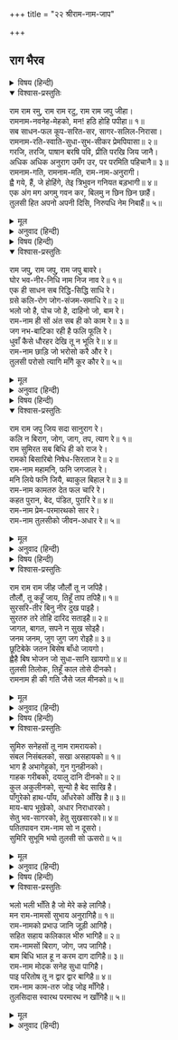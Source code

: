 +++
title = "२२ श्रीराम-नाम-जाप"

+++


## राग भैरव


<details><summary>विषय (हिन्दी)</summary>

(६५)
</details>

<details open><summary>विश्वास-प्रस्तुतिः</summary>

राम राम रमु, राम राम रटु, राम राम जपु जीहा।  
रामनाम-नवनेह-मेहको, मन! हठि होहि पपीहा॥ १॥  
सब साधन-फल कूप-सरित-सर, सागर-सलिल-निरासा।  
रामनाम-रति-स्वाति-सुधा-सुभ-सीकर प्रेमपियासा॥ २॥  
गरजि, तरजि, पाषान बरषि पवि, प्रीति परखि जिय जानै।  
अधिक अधिक अनुराग उमँग उर, पर परमिति पहिचानै॥ ३॥  
रामनाम-गति, रामनाम-मति, राम-नाम-अनुरागी।  
ह्वै गये, हैं, जे होहिंगे, तेइ त्रिभुवन गनियत बड़भागी॥ ४॥  
एक अंग मग अगमु गवन कर, बिलमु न छिन छिन छाहैं।  
तुलसी हित अपनो अपनी दिसि, निरुपधि नेम निबाहैं॥ ५॥
</details>

<details><summary>मूल</summary>

राम राम रमु, राम राम रटु, राम राम जपु जीहा।  
रामनाम-नवनेह-मेहको, मन! हठि होहि पपीहा॥ १॥  
सब साधन-फल कूप-सरित-सर, सागर-सलिल-निरासा।  
रामनाम-रति-स्वाति-सुधा-सुभ-सीकर प्रेमपियासा॥ २॥  
गरजि, तरजि, पाषान बरषि पवि, प्रीति परखि जिय जानै।  
अधिक अधिक अनुराग उमँग उर, पर परमिति पहिचानै॥ ३॥  
रामनाम-गति, रामनाम-मति, राम-नाम-अनुरागी।  
ह्वै गये, हैं, जे होहिंगे, तेइ त्रिभुवन गनियत बड़भागी॥ ४॥  
एक अंग मग अगमु गवन कर, बिलमु न छिन छिन छाहैं।  
तुलसी हित अपनो अपनी दिसि, निरुपधि नेम निबाहैं॥ ५॥
</details>

<details><summary>अनुवाद (हिन्दी)</summary>

भावार्थ—हे जीभ! तू सदा राम राममें रमा कर, राम राम रटा कर और राम रामका जाप किया कर। हे मन! तू भी रामनाममें प्रेमरूपी नित्य-नवीन मेघके लिये हठ करके पपीहा बन जा॥ १॥ जैसे पपीहा कुआँ, नदी, तालाब और समुद्रतकके जलकी जरा-सी भी आशा न कर केवल स्वाती-नक्षत्रके जलकी एक प्रेम-बूँदके लिये प्यासा रहता है, ऐसे ही तू भी और सारे साधनों तथा उनके फलोंकी आशा न कर केवल श्रीरामनामके प्रेमरूपी अमृतकी बूँदमें ही प्रीति कर॥ २॥ पपीहेपर उसका प्रेमी मेघ गरजता है, डाँट बतलाता है, ओले बरसाता है, वज्रपात करता है, इस प्रकार कठिन-से-कठिन परीक्षा करके पपीहेके अनन्य प्रेमको पूर्णरूपसे परखकर जब वह इस बातको जान लेता है कि ज्यों-ज्यों परीक्षा लेता हूँ त्यों-त्यों इस पपीहेका प्रेम अधिकाधिक बढ़ता है, (तब उसे स्वातीकी बूँद मिलती है)॥ ३॥ इसी प्रकार (भगवान् की दयासे परीक्षाके लिये कैसे ही संकट आकर तुझे विचलित करनेकी चेष्टा क्यों न करें) तू तो (अनन्य मनसे) श्रीरामनामकी ही शरण ग्रहण कर, रामनाममें ही बुद्धि लगा, राम-नामका ही प्रेमी बन। ऐसे रामनामके आश्रित जितने भक्त हो गये हैं, अभी हैं और जो आगे होंगे, त्रिलोकीमें उन्हींको बड़ा भाग्यवान् समझना चाहिये॥ ४॥ यह (रामनाममें अनन्य प्रेम करनेका) एकांगी मार्ग बड़ा ही कठिन है, यदि तू इस मार्गपर चला जाय तो क्षण-क्षणमें (सांसारिक सुखोंकी) छाया लेनेके लिये ठहरकर देर न करना। हे तुलसीदास! तेरा भला तो अपनी ओरसे श्रीरामनाममें निरुपधि अर्थात् निष्कपट प्रेमके निबाहनेसे ही होगा॥ ५॥
</details>

<details><summary>विषय (हिन्दी)</summary>

(६६)
</details>

<details open><summary>विश्वास-प्रस्तुतिः</summary>

राम जपु, राम जपु, राम जपु बावरे।  
घोर भव-नीर-निधि नाम निज नाव रे॥ १॥  
एक ही साधन सब रिद्धि-सिद्धि साधि रे।  
ग्रसे कलि-रोग जोग-संजम-समाधि रे॥ २॥  
भलो जो है, पोच जो है, दाहिनो जो, बाम रे।  
राम-नाम ही सों अंत सब ही को काम रे॥ ३॥  
जग नभ-बाटिका रही है फलि फूलि रे।  
धुवाँ कैसे धौरहर देखि तू न भूलि रे॥ ४॥  
राम-नाम छाड़ि जो भरोसो करै और रे।  
तुलसी परोसो त्यागि माँगै कूर कौर रे॥ ५॥
</details>

<details><summary>मूल</summary>

राम जपु, राम जपु, राम जपु बावरे।  
घोर भव-नीर-निधि नाम निज नाव रे॥ १॥  
एक ही साधन सब रिद्धि-सिद्धि साधि रे।  
ग्रसे कलि-रोग जोग-संजम-समाधि रे॥ २॥  
भलो जो है, पोच जो है, दाहिनो जो, बाम रे।  
राम-नाम ही सों अंत सब ही को काम रे॥ ३॥  
जग नभ-बाटिका रही है फलि फूलि रे।  
धुवाँ कैसे धौरहर देखि तू न भूलि रे॥ ४॥  
राम-नाम छाड़ि जो भरोसो करै और रे।  
तुलसी परोसो त्यागि माँगै कूर कौर रे॥ ५॥
</details>

<details><summary>अनुवाद (हिन्दी)</summary>

भावार्थ—अरे पागल! राम जप, राम जप, राम जप। इस भयानक संसाररूपी समुद्रसे पार उतरनेके लिये श्रीरामनाम ही अपनी नाव है। अर्थात् इस रामनामरूपी नावमें बैठकर मनुष्य जब चाहे तभी पार उतर सकता है, क्योंकि यह मनुष्यके अधिकारमें है॥ १॥ इसी एक साधनके बलसे सब ऋद्धि-सिद्धियोंको साध ले, क्योंकि योग, संयम और समाधि आदि साधनोंको कलिकालरूपी रोगने ग्रस लिया है॥ २॥ भला हो, बुरा हो, उलटा हो, सीधा हो, अन्तमें सबको एक रामनामसे ही काम पड़ेगा॥ ३॥ यह जगत् भ्रमसे आकाशमें फले-फूले दीखनेवाले बगीचेके समान सर्वथा मिथ्या है, धुएँके महलोंकी भाँति क्षण-क्षणमें दीखने और मिटनेवाले इन सांसारिक पदार्थोंको देखकर तू भूल मत॥ ४॥ जो रामनामको छोड़कर दूसरेका भरोसा करता है, हे तुलसीदास! वह उस मूर्खके समान है, जो सामने परोसे हुए भोजनको छोड़कर एक-एक कौरके लिये कुत्तेकी तरह घर-घर माँगता फिरता है॥ ५॥
</details>

<details><summary>विषय (हिन्दी)</summary>

(६७)
</details>

<details open><summary>विश्वास-प्रस्तुतिः</summary>

राम राम जपु जिय सदा सानुराग रे।  
कलि न बिराग, जोग, जाग, तप, त्याग रे॥ १॥  
राम सुमिरत सब बिधि ही को राज रे।  
रामको बिसारिबो निषेध-सिरताज रे॥ २॥  
राम-नाम महामनि, फनि जगजाल रे।  
मनि लिये फनि जियै, ब्याकुल बिहाल रे॥ ३॥  
राम-नाम कामतरु देत फल चारि रे।  
कहत पुरान, बेद, पंडित, पुरारि रे॥ ४॥  
राम-नाम प्रेम-परमारथको सार रे।  
राम-नाम तुलसीको जीवन-अधार रे॥ ५॥
</details>

<details><summary>मूल</summary>

राम राम जपु जिय सदा सानुराग रे।  
कलि न बिराग, जोग, जाग, तप, त्याग रे॥ १॥  
राम सुमिरत सब बिधि ही को राज रे।  
रामको बिसारिबो निषेध-सिरताज रे॥ २॥  
राम-नाम महामनि, फनि जगजाल रे।  
मनि लिये फनि जियै, ब्याकुल बिहाल रे॥ ३॥  
राम-नाम कामतरु देत फल चारि रे।  
कहत पुरान, बेद, पंडित, पुरारि रे॥ ४॥  
राम-नाम प्रेम-परमारथको सार रे।  
राम-नाम तुलसीको जीवन-अधार रे॥ ५॥
</details>

<details><summary>अनुवाद (हिन्दी)</summary>

भावार्थ—हे जीव! सदा अनन्य प्रेमसे श्रीरामनाम जपा कर, इस कलिकालमें रामनामके सिवा वैराग्य, योग, यज्ञ, तप और दानसे कुछ भी नहीं हो सकता॥ १॥ शास्त्रोंमें विधिनिषेधरूपसे कर्म बतलाये हैं, मेरी सम्मतिमें श्रीरामनामका स्मरण करना ही सारी विधियोंमें राज-विधि है और श्रीरामनामको भूल जाना ही सबसे बढ़कर निषिद्ध कर्म है॥ २॥ रामनाम महामणि है और यह जगत् का जाल साँप है, जैसे मणि ले लेनेसे साँप व्याकुल होकर मर-सा जाता है, इसी प्रकार रामनामरूपी मणि ले लेनेसे दुःखरूप जगत्-जाल आप ही नष्टप्राय हो जायगा॥ ३॥ अरे! यह राम-नाम कल्पवृक्ष है, यह अर्थ, धर्म, काम और मोक्ष चारों फल देता है, इस बातको वेद, पुराण, पण्डित और शिवजी महाराज भी कहते हैं॥ ४॥ श्रीरामनाम प्रेम और परमार्थ अर्थात् भक्ति-मुक्ति दोनोंका सार है और यह रामनाम इस तुलसीदासके तो जीवनका आधार ही है॥ ५॥
</details>

<details><summary>विषय (हिन्दी)</summary>

(६८)
</details>

<details open><summary>विश्वास-प्रस्तुतिः</summary>

राम राम राम जीह जौलौं तू न जपिहै।  
तौलौं, तू कहूँ जाय, तिहूँ ताप तपिहै॥ १॥  
सुरसरि-तीर बिनु नीर दुख पाइहै।  
सुरतरु तरे तोहि दारिद सताइहै॥ २॥  
जागत, बागत, सपने न सुख सोइहै।  
जनम जनम, जुग जुग जग रोइहै॥ ३॥  
छूटिबेके जतन बिसेष बाँधो जायगो।  
ह्वैहै बिष भोजन जो सुधा-सानि खायगो॥ ४॥  
तुलसी तिलोक, तिहूँ काल तोसे दीनको।  
रामनाम ही की गति जैसे जल मीनको॥ ५॥
</details>

<details><summary>मूल</summary>

राम राम राम जीह जौलौं तू न जपिहै।  
तौलौं, तू कहूँ जाय, तिहूँ ताप तपिहै॥ १॥  
सुरसरि-तीर बिनु नीर दुख पाइहै।  
सुरतरु तरे तोहि दारिद सताइहै॥ २॥  
जागत, बागत, सपने न सुख सोइहै।  
जनम जनम, जुग जुग जग रोइहै॥ ३॥  
छूटिबेके जतन बिसेष बाँधो जायगो।  
ह्वैहै बिष भोजन जो सुधा-सानि खायगो॥ ४॥  
तुलसी तिलोक, तिहूँ काल तोसे दीनको।  
रामनाम ही की गति जैसे जल मीनको॥ ५॥
</details>

<details><summary>अनुवाद (हिन्दी)</summary>

भावार्थ—हे जीव! जबतक तू जीभसे रामनाम नहीं जपेगा, तबतक तू कहीं भी जा—तीनों तापोंसे जलता ही रहेगा॥ १॥ गंगाजीके तीरपर जानेपर भी तू पानी बिना तरसकर दुःखी होगा, कल्पवृक्षके नीचे भी तुझे दरिद्रता सताती रहेगी॥ २॥ जागते, सोते और सपनेमें तुझे कहीं भी सुख नहीं मिलेगा, इस संसारमें जन्म-जन्म और युग-युगमें तुझे रोना ही पड़ेगा॥ ३॥ जितने ही छूटनेके (दूसरे) उपाय करेगा (रामनामविमुख होनेके कारण) उतना ही और कसकर बँधता जायगा; अमृतमय भोजन भी तेरे लिये विषके समान हो जायगा॥ ४॥ हे तुलसी! तुझ-से दीनको तीनों लोकों और तीनों कालोंमें एक श्रीरामनामका वैसे ही भरोसा है जैसे मछलीको जलका॥ ५॥
</details>

<details><summary>विषय (हिन्दी)</summary>

(६९)
</details>

<details open><summary>विश्वास-प्रस्तुतिः</summary>

सुमिरु सनेहसों तू नाम रामरायको।  
संबल निसंबलको, सखा असहायको॥ १॥  
भाग है अभागेहूको, गुन गुनहीनको।  
गाहक गरीबको, दयालु दानि दीनको॥ २॥  
कुल अकुलीनको, सुन्यो है बेद साखि है।  
पाँगुरेको हाथ-पाँय, आँधरेको आँखि है॥ ३॥  
माय-बाप भूखेको, अधार निराधारको।  
सेतु भव-सागरको, हेतु सुखसारको॥ ४॥  
पतितपावन राम-नाम सो न दूसरो।  
सुमिरि सुभूमि भयो तुलसी सो ऊसरो॥ ५॥
</details>

<details><summary>मूल</summary>

सुमिरु सनेहसों तू नाम रामरायको।  
संबल निसंबलको, सखा असहायको॥ १॥  
भाग है अभागेहूको, गुन गुनहीनको।  
गाहक गरीबको, दयालु दानि दीनको॥ २॥  
कुल अकुलीनको, सुन्यो है बेद साखि है।  
पाँगुरेको हाथ-पाँय, आँधरेको आँखि है॥ ३॥  
माय-बाप भूखेको, अधार निराधारको।  
सेतु भव-सागरको, हेतु सुखसारको॥ ४॥  
पतितपावन राम-नाम सो न दूसरो।  
सुमिरि सुभूमि भयो तुलसी सो ऊसरो॥ ५॥
</details>

<details><summary>अनुवाद (हिन्दी)</summary>

भावार्थ—हे जीव! तू प्रेमपूर्वक राजराजेश्वर श्रीरामके नामका स्मरण कर, उनका नाम पाथेयहीन पथिकोंके लिये मार्गव्यय (कलेवा) है, जिसका कोई सहाय नहीं है उसका सहायक है॥ १॥ यह रामनाम भाग्यहीनका भाग्य और गुणहीनका गुण है, (रामनाम जपनेवाले भाग्यहीन और गुणहीन भी परम भाग्यवान् और सर्वगुणसम्पन्न हो जाते हैं।) यह गरीबोंका सम्मान करनेवाला ग्राहक और दीनोंके लिये दयालु दानी है॥ २॥ यह रामनाम कुलहीनोंका उच्च कुल (रामनाम जपनेवाले चाण्डाल भी सबसे ऊँचे समझे जाते हैं) और लँगड़े-लूलोंके हाथ-पैर तथा अन्धोंकी आँखें हैं (रामनाम जपनेवाले संसार-मार्गको सहजहीमें लाँघ जाते हैं) इस सिद्धान्तका वेद साक्षी है॥ ३॥ वह रामनाम भूखोंका माँ-बाप और निराधारका आधार है। संसार-सागरसे पार जानेके लिये यह पुल है और सब सुखोंके सार भगवत्-प्राप्तिका प्रधान कारण है॥ ४॥ रामनामके समान पतित-पावन दूसरा कौन है, जिसके स्मरण करनेसे तुलसीके समान ऊसर भी सुन्दर (भक्ति-प्रेमरूपी प्रचुर धानकी) उपजाऊ भूमि बन गया॥ ५॥
</details>

<details><summary>विषय (हिन्दी)</summary>

(७०)
</details>

<details open><summary>विश्वास-प्रस्तुतिः</summary>

भलो भली भाँति है जो मेरे कहे लागिहै।  
मन राम-नामसों सुभाय अनुरागिहै॥ १॥  
राम-नामको प्रभाउ जानि जूड़ी आगिहै।  
सहित सहाय कलिकाल भीरु भागिहै॥ २॥  
राम-नामसों बिराग, जोग, जप जागिहै।  
बाम बिधि भाल हू न करम दाग दागिहै॥ ३॥  
राम-नाम मोदक सनेह सुधा पागिहै।  
पाइ परितोष तू न द्वार द्वार बागिहै॥ ४॥  
राम-नाम काम-तरु जोइ जोइ माँगिहै।  
तुलसिदास स्वारथ परमारथ न खाँगिहै॥ ५॥
</details>

<details><summary>मूल</summary>

भलो भली भाँति है जो मेरे कहे लागिहै।  
मन राम-नामसों सुभाय अनुरागिहै॥ १॥  
राम-नामको प्रभाउ जानि जूड़ी आगिहै।  
सहित सहाय कलिकाल भीरु भागिहै॥ २॥  
राम-नामसों बिराग, जोग, जप जागिहै।  
बाम बिधि भाल हू न करम दाग दागिहै॥ ३॥  
राम-नाम मोदक सनेह सुधा पागिहै।  
पाइ परितोष तू न द्वार द्वार बागिहै॥ ४॥  
राम-नाम काम-तरु जोइ जोइ माँगिहै।  
तुलसिदास स्वारथ परमारथ न खाँगिहै॥ ५॥
</details>

<details><summary>अनुवाद (हिन्दी)</summary>

भावार्थ— हे मन! यदि मेरे कहेपर चलकर, स्वभावसे ही श्रीरामनामसे प्रेम करेगा तो तेरा सब प्रकारसे भला होगा॥ १॥ रामनामका प्रभाव कँपा देनेवाली सर्दीका नाश करनेके लिये अग्निके समान है, मनुष्यकी बुद्धिको विचलित कर देनेवाला कलिकाल अपने (काम-क्रोधादि) सहायकों समेत रामनामके डरसे तुरंत भाग जायगा॥ २॥ रामनामके प्रभावसे वैराग्य, योग, जप, तप आदि आप ही जागृत हो उठेंगे; फिर वाम विधाता भी तेरे मस्तकपर बुरे कर्म-फल अंकित नहीं कर सकेगा, अर्थात् तेरे सारे कर्म क्षीण हो जायँगे॥ ३॥ यदि तू रामनामरूपी लड्डूको प्रेमरूपी अमृतमें पागकर खायगा तो तुझे सदाके लिये परम सन्तोष प्राप्त हो जायगा, फिर सुखके लिये घर-घर भटकना नहीं पड़ेगा॥ ४॥ रामनाम कल्पवृक्ष है, इससे हे तुलसीदास! तू उससे स्वार्थ-परमार्थ जो कुछ भी माँगेगा, सो सभी मिल जायगा, किसी बातकी कमी नहीं रहेगी॥ ५॥
</details>
